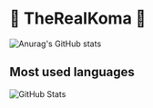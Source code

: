 # 🧨 TheRealKoma 🧨

![Anurag's GitHub stats](https://github-readme-stats.vercel.app/api?username=therealkoma&count_private=true&theme=tokyonight)

## Most used languages
![GitHub Stats](https://github-readme-stats.vercel.app/api/top-langs/?username=therealkoma&layout=compact&theme=tokyonight&hide_border=false)
